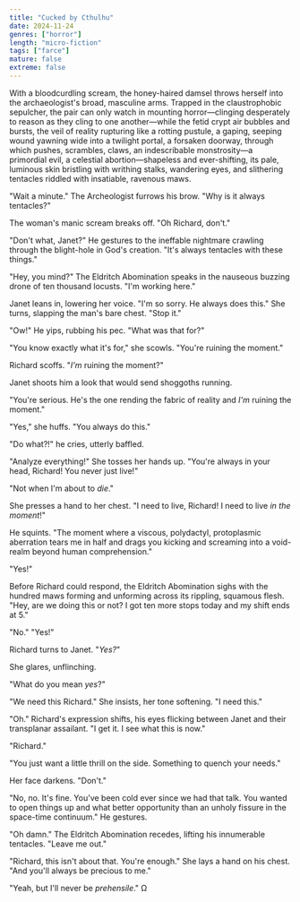 ```yaml
---
title: "Cucked by Cthulhu"
date: 2024-11-24
genres: ["horror"]
length: "micro-fiction"
tags: ["farce"]
mature: false
extreme: false
---
```

With a bloodcurdling scream, the honey-haired damsel throws herself into the archaeologist's broad, masculine arms. Trapped in the claustrophobic sepulcher, the pair can only watch in mounting horror—clinging desperately to reason as they cling to one another—while the fetid crypt air bubbles and bursts, the veil of reality rupturing like a rotting pustule, a gaping, seeping wound yawning wide into a twilight portal, a forsaken doorway, through which pushes, scrambles, claws, an indescribable monstrosity—a primordial evil, a celestial abortion—shapeless and ever-shifting, its pale, luminous skin bristling with writhing stalks, wandering eyes, and slithering tentacles riddled with insatiable, ravenous maws.

"Wait a minute." The Archeologist furrows his brow. "Why is it always tentacles?"

The woman's manic scream breaks off. "Oh Richard, don't."

"Don't what, Janet?" He gestures to the ineffable nightmare crawling through the blight-hole in God's creation. "It's always tentacles with these things."

"Hey, you mind?" The Eldritch Abomination speaks in the nauseous buzzing drone of ten thousand locusts. "I'm working here."

Janet leans in, lowering her voice. "I'm so sorry. He always does this." She turns, slapping the man's bare chest. "Stop it."

"Ow!"  He yips, rubbing his pec. "What was that for?"

"You know exactly what it's for," she scowls. "You're ruining the moment."

Richard scoffs. "*I'm* ruining the moment?"

Janet shoots him a look that would send shoggoths running.

"You're serious. He's the one rending the fabric of reality and *I'm* ruining the moment."

"Yes," she huffs. "You always do this."

"Do what?!" he cries, utterly baffled.

"Analyze everything!" She tosses her hands up. "You're always in your head, Richard! You never just live!" 

"Not when I'm about to *die*."

She presses a hand to her chest. "I need to live, Richard! I need to live *in the moment*!"

He squints. "The moment where a viscous, polydactyl, protoplasmic aberration tears me in half and drags you kicking and screaming into a void-realm beyond human comprehension."

"Yes!"

Before Richard could respond, the Eldritch Abomination sighs with the hundred maws forming and unforming across its rippling, squamous flesh. "Hey, are we doing this or not? I got ten more stops today and my shift ends at 5."

"No." "Yes!"

Richard turns to Janet. "*Yes?*"

She glares, unflinching. 

"What do you mean *yes*?"

"We need this Richard." She insists, her tone softening. "I need this."

"Oh." Richard's expression shifts, his eyes flicking between Janet and their transplanar assailant. "I get it. I see what this is now."

"Richard."

"You just want a little thrill on the side. Something to quench your needs."

Her face darkens. "Don't."

"No, no. It's fine. You've been cold ever since we had that talk. You wanted to open things up and what better opportunity than an unholy fissure in the space-time continuum." He gestures.

"Oh damn." The Eldritch Abomination recedes, lifting his innumerable tentacles. "Leave me out."

"Richard, this isn't about that. You're enough." She lays a hand on his chest. "And you'll always be precious to me."

"Yeah, but I'll never be *prehensile*." Ω
